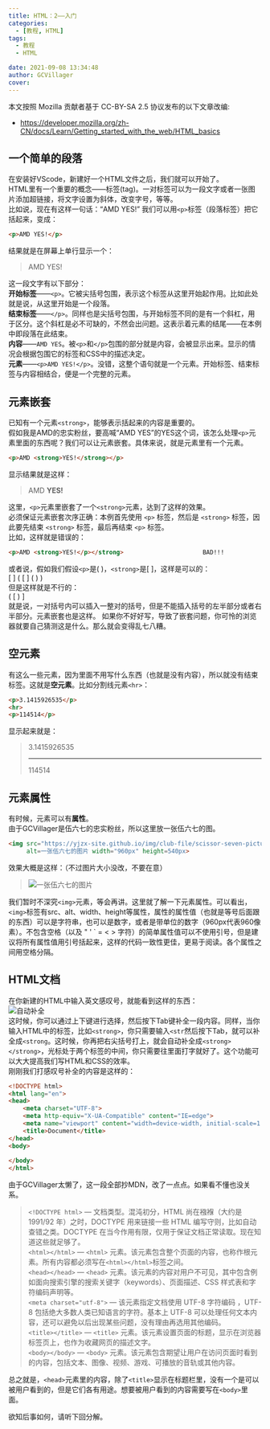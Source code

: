 ```yaml
---
title: HTML：2——入门
categories:
  - [教程, HTML]
tags:
  - 教程
  - HTML

date: 2021-09-08 13:34:48
author: GCVillager
cover:
---
```


本文按照 Mozilla 贡献者基于 CC-BY-SA 2.5 协议发布的以下文章改编:

- <https://developer.mozilla.org/zh-CN/docs/Learn/Getting_started_with_the_web/HTML_basics>

## 一个简单的段落

在安装好VScode，新建好一个HTML文件之后，我们就可以开始了。  
HTML里有一个重要的概念——标签(tag)。一对标签可以为一段文字或者一张图片添加超链接，将文字设置为斜体，改变字号，等等。  
比如说，现在有这样一句话：“AMD YES!”
我们可以用`<p>`标签（段落标签）把它括起来，变成：

```HTML
<p>AMD YES!</p>
```

结果就是在屏幕上单行显示一个：  
>AMD YES!  

这一段文字有以下部分：  
**开始标签**——`<p>`。它被尖括号包围，表示这个标签从这里开始起作用。比如此处就是说，从这里开始是一个段落。  
**结束标签**——`</p>`。同样也是尖括号包围，与开始标签不同的是有一个斜杠，用于区分。这个斜杠是必不可缺的，不然会出问题。这表示着元素的结尾——在本例中即段落在此结束。  
**内容**——`AMD YES`。被`<p>`和`</p>`包围的部分就是内容，会被显示出来。显示的情况会根据包围它的标签和CSS中的描述决定。  
**元素**——`<p>AMD YES!</p>`。没错，这整个语句就是一个元素。开始标签、结束标签与内容相结合，便是一个完整的元素。  

## 元素嵌套

已知有一个元素`<strong>`，能够表示括起来的内容是重要的。  
假如我是AMD的忠实粉丝，要高喊“AMD YES”的YES这个词，该怎么处理`<p>`元素里面的东西呢？我们可以让元素嵌套。具体来说，就是元素里有一个元素。  

```HTML
<p>AMD <strong>YES!</strong></p>
```

显示结果就是这样：  
> AMD **YES!**

这里，`<p>`元素里嵌套了一个`<strong>`元素，达到了这样的效果。  
必须保证元素嵌套次序正确：本例首先使用 `<p>` 标签，然后是 `<strong>` 标签，因此要先结束 `<strong>` 标签，最后再结束 `<p>` 标签。  
比如，这样就是错误的：  

```HTML
<p>AMD <strong>YES!</p></strong>                      BAD!!!
```

或者说，假如我们假设`<p>`是( )，`<strong>`是[ ]，这样是可以的：  
\[ \] \( \[ \] \( \) \)  
但是这样就是不行的：  
\( \[ \) \]  
就是说，一对括号内可以插入一整对的括号，但是不能插入括号的左半部分或者右半部分。元素嵌套也是这样。
如果你不好好写，导致了嵌套问题，你可怜的浏览器就要自己猜测这是什么。那么就会变得乱七八糟。

## 空元素

有这么一些元素，因为里面不用写什么东西（也就是没有内容），所以就没有结束标签。这就是**空元素**。比如分割线元素`<hr>`：  

```HTML
<p>3.1415926535</p>
<hr>
<p>114514</p>
```

显示起来就是：
>3.1415926535  
>
>---
>
>114514

## 元素属性

有时候，元素可以有**属性**。  
由于GCVillager是伍六七的忠实粉丝，所以这里放一张伍六七的图。  

```HTML
<img src="https://yjzx-site.github.io/img/club-file/scissor-seven-picture.jpg" 
     alt=一张伍六七的图片 width="960px" height=540px>
```

效果大概是这样：（不过图片大小没改，不要在意）  

>![一张伍六七的图片](https://cdn.jsdelivr.net/gh/yjzx-site/yjzx-site.github.io/img/club-file/scissor-seven-picture.jpg)

我们暂时不深究`<img>`元素，等会再讲。这里就了解一下元素属性。可以看出，`<img>`标签有src、alt、width、height等属性，属性的属性值（也就是等号后面跟的东西）可以是字符串，也可以是数字，或者是带单位的数字（960px代表960像素）。不包含空格（以及 " ' \` = < > 字符）的简单属性值可以不使用引号，但是建议将所有属性值用引号括起来，这样的代码一致性更佳，更易于阅读。各个属性之间用空格分隔。  

## HTML文档

在你新建的HTML中输入英文感叹号，就能看到这样的东西：  
![自动补全](./automatic-completion.png)  
这时候，你可以通过上下键进行选择，然后按下Tab键补全一段内容。同样，当你输入HTML中的标签，比如`<strong>`，你只需要输入`<str`然后按下Tab，就可以补全成`<strong`。这时候，你再把右尖括号打上，就会自动补全成`<strong></strong>`，光标处于两个标签的中间，你只需要往里面打字就好了。这个功能可以大大提高我们写HTML和CSS的效率。  
刚刚我们打感叹号补全的内容是这样的：

```HTML
<!DOCTYPE html>
<html lang="en">
<head>
    <meta charset="UTF-8">
    <meta http-equiv="X-UA-Compatible" content="IE=edge">
    <meta name="viewport" content="width=device-width, initial-scale=1.0">
    <title>Document</title>
</head>
<body>
    
</body>
</html>
```

由于GCVillager太懒了，这一段全部抄MDN，改了一点点。如果看不懂也没关系。  
>`<!DOCTYPE html>` — 文档类型。混沌初分，HTML 尚在襁褓（大约是 1991/92 年）之时，DOCTYPE 用来链接一些 HTML 编写守则，比如自动查错之类。DOCTYPE 在当今作用有限，仅用于保证文档正常读取。现在知道这些就足够了。  
`<html></html>` — `<html>` 元素。该元素包含整个页面的内容，也称作根元素。所有内容都必须写在`<html></html>`标签之间。  
`<head></head>` — `<head>` 元素。该元素的内容对用户不可见，其中包含例如面向搜索引擎的搜索关键字（keywords）、页面描述、CSS 样式表和字符编码声明等。  
`<meta charset="utf-8">` — 该元素指定文档使用 UTF-8 字符编码 ，UTF-8 包括绝大多数人类已知语言的字符。基本上 UTF-8 可以处理任何文本内容，还可以避免以后出现某些问题，没有理由再选用其他编码。  
`<title></title>` — `<title>` 元素。该元素设置页面的标题，显示在浏览器标签页上，也作为收藏网页的描述文字。  
`<body></body>` — `<body>` 元素。该元素包含期望让用户在访问页面时看到的内容，包括文本、图像、视频、游戏、可播放的音轨或其他内容。  

总之就是，`<head>`元素里的内容，除了`<title>`显示在标题栏里，没有一个是可以被用户看到的，但是它们各有用途。想要被用户看到的内容需要写在`<body>`里面。  

欲知后事如何，请听下回分解。

